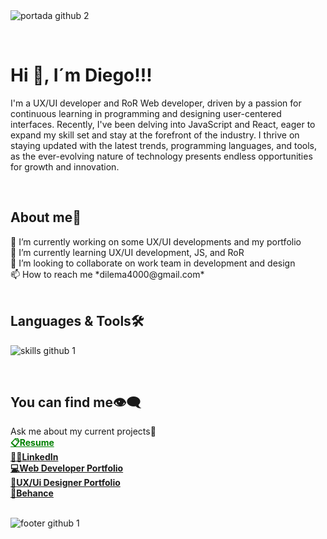 </br></br>
![portada github 2](https://github.com/DIGORACCOON4279/DIGORACCOON4279/assets/88150970/b9a84d56-5350-436d-9c01-a030581be6e8)

</br>
<div>
    <h1 align="left"><b>Hi 👋, I´m Diego!!!</b></h1>
<p align="left">I'm a UX/UI developer and RoR Web developer, driven by a passion for continuous learning in programming and designing user-centered interfaces. Recently, I've been delving into JavaScript and React, eager to expand my skill set and stay at the forefront of the industry. I thrive on staying updated with the latest trends, programming languages, and tools, as the ever-evolving nature of technology presents endless opportunities for growth and innovation.

</p>
</div>
</br>

<div align="left">
    <h2><b>About me🧒</b></h2>
    <div align="left">
        🔭 I’m currently working on some UX/UI developments and my portfolio </br>
        🌱 I’m currently learning UX/UI development, JS, and RoR </br>
        👯 I’m looking to collaborate on work team in development and design </br>
        📫 How to reach me *dilema4000@gmail.com*
    </div>
</div>

</br>

<h2 align="left"><b>Languages & Tools🛠</b></h2>

![skills github 1](https://github.com/DIGORACCOON4279/DIGORACCOON4279/assets/88150970/ad1e5ce1-c493-44b8-bea1-49eeccf9be01)

</br>

<div align="left">
    <h2><b>You can find me👁‍🗨</b></h2>
        Ask me about my current projects💬</br>
        <a style="color:green;" href="https://github.com/user-attachments/files/16515548/Resume.-.Diego.Marin.pdf">
            <b>📋Resume</b>
        </a> </br>
        <a href="https://www.linkedin.com/in/diegomarinmora/">
            <b>👨‍🎓LinkedIn</b>
        </a> </br>
          <a href="https://portfolioraccoon.netlify.app/">
             <b>💻Web Developer Portfolio</b>
         </a></br>
         <a href="https://design-portfolio-smoky.vercel.app/">
             <b>🎫UX/Ui Designer Portfolio</b>
         </a></br>
         <a href="https://www.behance.net/diegomarin21">
             <b>🎨Behance</b>
         </a></br>
    
 </div>

 
</br>  

![footer github 1](https://github.com/DIGORACCOON4279/DIGORACCOON4279/assets/88150970/34713c3e-9213-4309-80c0-7130733973f2)

